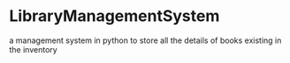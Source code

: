 # LibraryManagementSystem
a management system in python to store all the details of books existing in the inventory 
